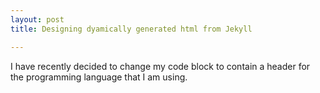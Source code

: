 ```yaml
---
layout: post
title: Designing dyamically generated html from Jekyll 

---
```

I have recently decided to change my code block to contain a header for the
programming language that I am using.
